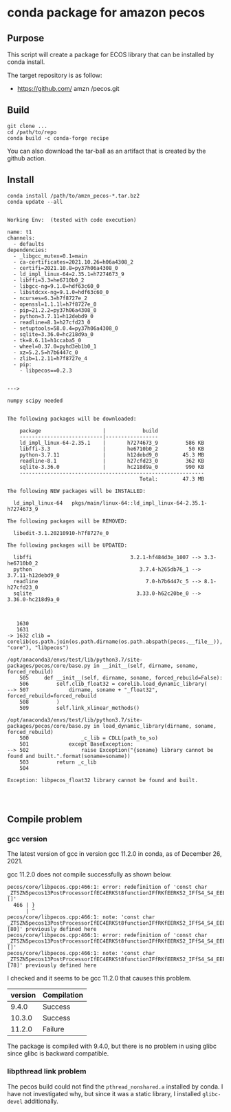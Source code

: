 # conda package for amazon pecos


## Purpose

This script will create a package for ECOS library
that can be installed by conda install.

The target repository is as follow:
- https://github.com/ amzn /pecos.git




## Build

```
git clone ...
cd /path/to/repo
conda build -c conda-forge recipe
```
You can also download the tar-ball as an artifact that is created by the github action.

## Install

```
conda install /path/to/amzn_pecos-*.tar.bz2
conda update --all


Working Env:  (tested with code execution)

name: t1
channels:
  - defaults
dependencies:
  - _libgcc_mutex=0.1=main
  - ca-certificates=2021.10.26=h06a4308_2
  - certifi=2021.10.8=py37h06a4308_0
  - ld_impl_linux-64=2.35.1=h7274673_9
  - libffi=3.3=he6710b0_2
  - libgcc-ng=9.1.0=hdf63c60_0
  - libstdcxx-ng=9.1.0=hdf63c60_0
  - ncurses=6.3=h7f8727e_2
  - openssl=1.1.1l=h7f8727e_0
  - pip=21.2.2=py37h06a4308_0
  - python=3.7.11=h12debd9_0
  - readline=8.1=h27cfd23_0
  - setuptools=58.0.4=py37h06a4308_0
  - sqlite=3.36.0=hc218d9a_0
  - tk=8.6.11=h1ccaba5_0
  - wheel=0.37.0=pyhd3eb1b0_1
  - xz=5.2.5=h7b6447c_0
  - zlib=1.2.11=h7f8727e_4
  - pip:
    - libpecos==0.2.3


--->

numpy scipy needed


The following packages will be downloaded:

    package                    |            build
    ---------------------------|-----------------
    ld_impl_linux-64-2.35.1    |       h7274673_9         586 KB
    libffi-3.3                 |       he6710b0_2          50 KB
    python-3.7.11              |       h12debd9_0        45.3 MB
    readline-8.1               |       h27cfd23_0         362 KB
    sqlite-3.36.0              |       hc218d9a_0         990 KB
    ------------------------------------------------------------
                                           Total:        47.3 MB

The following NEW packages will be INSTALLED:

  ld_impl_linux-64   pkgs/main/linux-64::ld_impl_linux-64-2.35.1-h7274673_9

The following packages will be REMOVED:

  libedit-3.1.20210910-h7f8727e_0

The following packages will be UPDATED:

  libffi                                3.2.1-hf484d3e_1007 --> 3.3-he6710b0_2
  python                                   3.7.4-h265db76_1 --> 3.7.11-h12debd9_0
  readline                                   7.0-h7b6447c_5 --> 8.1-h27cfd23_0
  sqlite                                  3.33.0-h62c20be_0 --> 3.36.0-hc218d9a_0



   1630
   1631
-> 1632 clib = corelib(os.path.join(os.path.dirname(os.path.abspath(pecos.__file__)), "core"), "libpecos")

/opt/anaconda3/envs/test/lib/python3.7/site-packages/pecos/core/base.py in __init__(self, dirname, soname, forced_rebuild)
    505     def __init__(self, dirname, soname, forced_rebuild=False):
    506         self.clib_float32 = corelib.load_dynamic_library(
--> 507             dirname, soname + "_float32", forced_rebuild=forced_rebuild
    508         )
    509         self.link_xlinear_methods()

/opt/anaconda3/envs/test/lib/python3.7/site-packages/pecos/core/base.py in load_dynamic_library(dirname, soname, forced_rebuild)
    500                 _c_lib = CDLL(path_to_so)
    501             except BaseException:
--> 502                 raise Exception("{soname} library cannot be found and built.".format(soname=soname))
    503         return _c_lib
    504

Exception: libpecos_float32 library cannot be found and built.




```

## Compile problem
### gcc version
The latest version of gcc in version gcc 11.2.0 in conda,
as of December 26, 2021.

gcc 11.2.0 does not compile successfully as shown below.

```
pecos/core/libpecos.cpp:466:1: error: redefinition of 'const char _ZTSZN5pecos13PostProcessorIfEC4ERKSt8functionIFfRKfEERKS2_IFfS4_S4_EEEd_UlS4_S4_E_ []'
  466 | }
      | ^
pecos/core/libpecos.cpp:466:1: note: 'const char _ZTSZN5pecos13PostProcessorIfEC4ERKSt8functionIFfRKfEERKS2_IFfS4_S4_EEEd_UlS4_S4_E_ [80]' previously defined here
pecos/core/libpecos.cpp:466:1: error: redefinition of 'const char _ZTSZN5pecos13PostProcessorIfEC4ERKSt8functionIFfRKfEERKS2_IFfS4_S4_EEEd0_UlS4_E_ []'
pecos/core/libpecos.cpp:466:1: note: 'const char _ZTSZN5pecos13PostProcessorIfEC4ERKSt8functionIFfRKfEERKS2_IFfS4_S4_EEEd0_UlS4_E_ [78]' previously defined here
```

I checked and it seems to be gcc 11.2.0 that causes this problem.

| version | Compilation |
|---------|-------------|
| 9.4.0   | Success     |
| 10.3.0  | Success     |
| 11.2.0  | Failure     |

The package is compiled with 9.4.0, but there is no problem in using glibc since glibc is backward compatible.

### libpthread link problem
The pecos build could not find the `pthread_nonshared.a` installed by conda.
I have not investigated why, but since it was a static library, I installed `glibc-devel` additionally.
